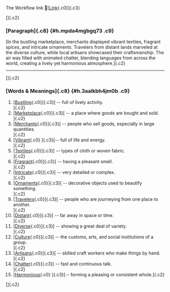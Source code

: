 The Workflow link
👏[[Link](https://www.google.com/url?q=http://www.google.com&sa=D&source=editors&ust=1755762075207236&usg=AOvVaw3ZEpP3Douyldn9KCB0Gnza){.c0}]{.c3}

[]{.c2}

### [Paragraph]{.c8} {#h.mpda4mgbgq73 .c9}

[In the bustling marketplace, merchants displayed vibrant textiles,
fragrant spices, and intricate ornaments. Travelers from distant lands
marveled at the diverse culture, while local artisans showcased their
craftsmanship. The air was filled with animated chatter, blending
languages from across the world, creating a lively yet harmonious
atmosphere.]{.c2}

------------------------------------------------------------------------

[]{.c2}

### [Words & Meanings]{.c8} {#h.3aalkbh4jm0b .c9}

1.  [[Bustling](https://www.google.com/url?q=http://www.google.com&sa=D&source=editors&ust=1755762075207886&usg=AOvVaw1ObQ5jo44_UPjcUSgoR-xI){.c0}]{.c3}[ --
    full of lively activity.\
    ]{.c2}
2.  [[Marketplace](https://www.google.com/url?q=http://www.google.com&sa=D&source=editors&ust=1755762075208056&usg=AOvVaw149GjD7Tuz40kXV1xkNcv4){.c0}]{.c3}[ --
    a place where goods are bought and sold.\
    ]{.c2}
3.  [[Merchants](https://www.google.com/url?q=http://www.google.com&sa=D&source=editors&ust=1755762075208184&usg=AOvVaw3L_0vd4PttrAKtOUi6ChIz){.c0}]{.c3}[ --
    people who sell goods, especially in large quantities.\
    ]{.c2}
4.  [[Vibrant](https://www.google.com/url?q=http://www.google.com&sa=D&source=editors&ust=1755762075208325&usg=AOvVaw0n_aWWH1tC7wKy1QpsTk6z){.c0}
    ]{.c3}[-- full of life and energy.\
    ]{.c2}
5.  [[Textiles](https://www.google.com/url?q=http://www.google.com&sa=D&source=editors&ust=1755762075208426&usg=AOvVaw3Hm-eY_SAA5OWZ-QRpXt84){.c0}]{.c3}[ --
    types of cloth or woven fabric.\
    ]{.c2}
6.  [[Fragrant](https://www.google.com/url?q=http://www.google.com&sa=D&source=editors&ust=1755762075208546&usg=AOvVaw19mS7laM07lcp5FcjUmWN9){.c0}]{.c3}[ --
    having a pleasant smell.\
    ]{.c2}
7.  [[Intricate](https://www.google.com/url?q=http://www.google.com&sa=D&source=editors&ust=1755762075208667&usg=AOvVaw1S4j6c6Y1Z_IOFgsg6AAww){.c0}]{.c3}[ --
    very detailed or complex.\
    ]{.c2}
8.  [[Ornaments](https://www.google.com/url?q=http://www.google.com&sa=D&source=editors&ust=1755762075208771&usg=AOvVaw36SOUWulG7Fj-F4oPecVKb){.c0}]{.c3}[ --
    decorative objects used to beautify something.\
    ]{.c2}
9.  [[Travelers](https://www.google.com/url?q=http://www.google.com&sa=D&source=editors&ust=1755762075208894&usg=AOvVaw1Sug49sUjhYa3_RqIkloir){.c0}]{.c3}[ --
    people who are journeying from one place to another.\
    ]{.c2}
10. [[Distant](https://www.google.com/url?q=http://www.google.com&sa=D&source=editors&ust=1755762075209021&usg=AOvVaw2jWGAdvxmeI092eVxuabaX){.c0}]{.c3}[ --
    far away in space or time.\
    ]{.c2}
11. [[Diverse](https://www.google.com/url?q=http://www.google.com&sa=D&source=editors&ust=1755762075209126&usg=AOvVaw3uRTO8XQTzWvm1231B2bRO){.c0}]{.c3}[ --
    showing a great deal of variety.\
    ]{.c2}
12. [[Culture](https://www.google.com/url?q=http://www.google.com&sa=D&source=editors&ust=1755762075209243&usg=AOvVaw23uH5UCj7UHVdGvS2hkQMI){.c0}]{.c3}[ --
    the customs, arts, and social institutions of a group.\
    ]{.c2}
13. [[Artisans](https://www.google.com/url?q=http://www.google.com&sa=D&source=editors&ust=1755762075209375&usg=AOvVaw3NKjHn1x9wk_0MOcor9zbJ){.c0}]{.c3}[ --
    skilled craft workers who make things by hand.\
    ]{.c2}
14. [[Chatter](https://www.google.com/url?q=http://www.google.com&sa=D&source=editors&ust=1755762075209510&usg=AOvVaw32gq8ZWURL1ZDZUfpUocm0){.c0}]{.c3}[ --
    fast and continuous talk.\
    ]{.c2}
15. [[Harmonious](https://www.google.com/url?q=http://www.google.com&sa=D&source=editors&ust=1755762075209632&usg=AOvVaw3OtV2w24kuuOLoFtcK1VFz){.c0}
    ]{.c3}[-- forming a pleasing or consistent whole.]{.c2}

[]{.c2}
